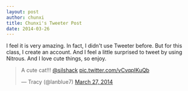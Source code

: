 ```yaml
---
layout: post
author: chunxi
title: Chunxi's Tweeter Post
date: 2014-03-26
---
```


I feel it is very amazing. In fact, I didn't use Tweeter before. But for this class, I create an account. And I feel a little
surprised to tweet by using Nitrous. And I love cute things, so enjoy.

<blockquote class="twitter-tweet" lang="en"><p>A cute cat!!! <a href="https://twitter.com/silshack">@silshack</a> <a href="http://t.co/vCvqpIKuQb">pic.twitter.com/vCvqpIKuQb</a></p>&mdash; Tracy (@lanblue7) <a href="https://twitter.com/lanblue7/statuses/449008847768649728">March 27, 2014</a></blockquote>
<script async src="//platform.twitter.com/widgets.js" charset="utf-8"></script>